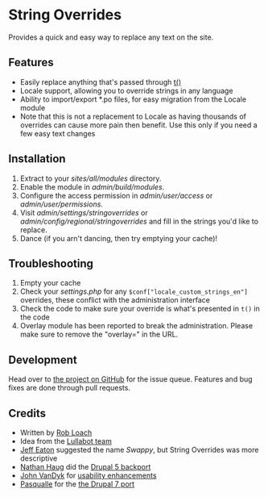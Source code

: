 # String Overrides

Provides a quick and easy way to replace any text on the site.

## Features

*   Easily replace anything that's passed through [t()](http://api.drupal.org/api/function/t)
*   Locale support, allowing you to override strings in any language
*   Ability to import/export *.po files, for easy migration from the Locale module
*   Note that this is not a replacement to Locale as having thousands of overrides can cause more pain then benefit. Use this only if you need a few easy text changes

## Installation

1. Extract to your _sites/all/modules_ directory.
2. Enable the module in _admin/build/modules_.
3. Configure the access permission in _admin/user/access_ or _admin/user/permissions_.
4. Visit _admin/settings/stringoverrides_ or _admin/config/regional/stringoverrides_ and fill in the strings you'd like to replace.
5. Dance (if you arn't dancing, then try emptying your cache)!

## Troubleshooting

1. Empty your cache
2. Check your _settings.php_ for any `$conf["locale_custom_strings_en"]` overrides, these conflict with the administration interface
3. Check the code to make sure your override is what's presented in `t()` in the code
4. Overlay module has been reported to break the administration. Please make sure to remove the "overlay=" in the URL.

## Development

Head over to [the project on GitHub](http://github.com/drupalprojects/stringoverrides) for the issue queue. Features and bug fixes are done through pull requests.

## Credits

* Written by [Rob Loach](http://www.robloach.net)
* Idea from the [Lullabot team](http://www.lullabot.com/audiocast/podcast-50-drupal-tips-and-tricks)
* [Jeff Eaton](http://drupal.org/user/16496) suggested the name _Swappy_, but String Overrides was more descriptive
* [Nathan Haug](http://drupal.org/user/35821) did the [Drupal 5 backport](http://www.lullabot.com/articles/replace-any-string-drupal-5-6-without-locale-module)
* [John VanDyk](http://drupal.org/user/2375) for [usability enhancements](http://drupal.org/node/234334)
* [Pasqualle](http://drupal.org/user/80733) for the [the Drupal 7 port](http://drupal.org/node/609948)
